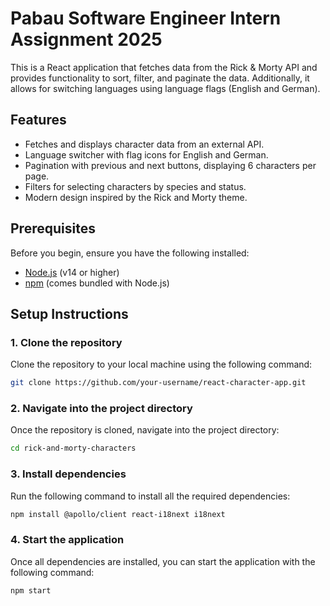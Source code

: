 # Pabau Software Engineer Intern Assignment 2025

This is a React application that fetches data from the Rick & Morty API and provides functionality to sort, filter, and paginate the data. Additionally, it allows for switching languages using language flags (English and German).

## Features
- Fetches and displays character data from an external API.
- Language switcher with flag icons for English and German.
- Pagination with previous and next buttons, displaying 6 characters per page.
- Filters for selecting characters by species and status.
- Modern design inspired by the Rick and Morty theme.

## Prerequisites

Before you begin, ensure you have the following installed:

- [Node.js](https://nodejs.org/) (v14 or higher)
- [npm](https://www.npmjs.com/) (comes bundled with Node.js)

## Setup Instructions

### 1. Clone the repository

Clone the repository to your local machine using the following command:

```bash
git clone https://github.com/your-username/react-character-app.git

```

### 2. Navigate into the project directory

Once the repository is cloned, navigate into the project directory:

```bash
cd rick-and-morty-characters
```

### 3. Install dependencies

Run the following command to install all the required dependencies:

```bash
npm install @apollo/client react-i18next i18next
```

### 4. Start the application

Once all dependencies are installed, you can start the application with the following command:

```bash
npm start
```
